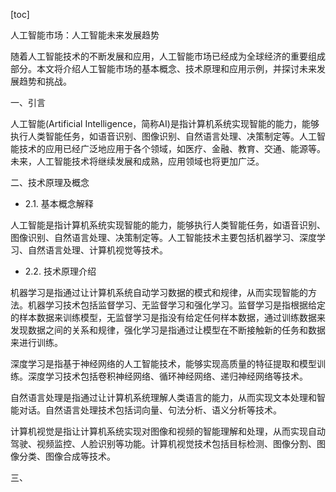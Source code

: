 
[toc]                    
                
                
人工智能市场：人工智能未来发展趋势

随着人工智能技术的不断发展和应用，人工智能市场已经成为全球经济的重要组成部分。本文将介绍人工智能市场的基本概念、技术原理和应用示例，并探讨未来发展趋势和挑战。

一、引言

人工智能(Artificial Intelligence，简称AI)是指计算机系统实现智能的能力，能够执行人类智能任务，如语音识别、图像识别、自然语言处理、决策制定等。人工智能技术的应用已经广泛地应用于各个领域，如医疗、金融、教育、交通、能源等。未来，人工智能技术将继续发展和成熟，应用领域也将更加广泛。

二、技术原理及概念

- 2.1. 基本概念解释

人工智能是指计算机系统实现智能的能力，能够执行人类智能任务，如语音识别、图像识别、自然语言处理、决策制定等。人工智能技术主要包括机器学习、深度学习、自然语言处理、计算机视觉等技术。

- 2.2. 技术原理介绍

机器学习是指通过让计算机系统自动学习数据的模式和规律，从而实现智能的方法。机器学习技术包括监督学习、无监督学习和强化学习。监督学习是指根据给定的样本数据来训练模型，无监督学习是指没有给定任何样本数据，通过训练数据来发现数据之间的关系和规律，强化学习是指通过让模型在不断接触新的任务和数据来进行训练。

深度学习是指基于神经网络的人工智能技术，能够实现高质量的特征提取和模型训练。深度学习技术包括卷积神经网络、循环神经网络、递归神经网络等技术。

自然语言处理是指通过让计算机系统理解人类语言的能力，从而实现文本处理和智能对话。自然语言处理技术包括词向量、句法分析、语义分析等技术。

计算机视觉是指让计算机系统实现对图像和视频的智能理解和处理，从而实现自动驾驶、视频监控、人脸识别等功能。计算机视觉技术包括目标检测、图像分割、图像分类、图像合成等技术。

三、

